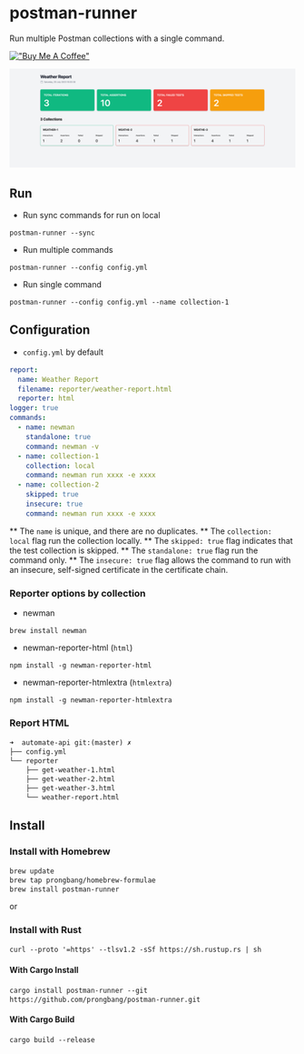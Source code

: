 # postman-runner

Run multiple Postman collections with a single command.

[!["Buy Me A Coffee"](https://www.buymeacoffee.com/assets/img/custom_images/orange_img.png)](https://www.buymeacoffee.com/prongbang)

![preview.png](screenshots/preview.png)

## Run

- Run sync commands for run on local

```shell
postman-runner --sync
```

- Run multiple commands

```shell
postman-runner --config config.yml
```

- Run single command

```shell
postman-runner --config config.yml --name collection-1
```

## Configuration

- `config.yml` by default

```yaml
report:
  name: Weather Report
  filename: reporter/weather-report.html
  reporter: html
logger: true
commands:
  - name: newman
    standalone: true
    command: newman -v
  - name: collection-1
    collection: local
    command: newman run xxxx -e xxxx
  - name: collection-2
    skipped: true
    insecure: true
    command: newman run xxxx -e xxxx
```

** The `name` is unique, and there are no duplicates.
** The `collection: local` flag run the collection locally.
** The `skipped: true` flag indicates that the test collection is skipped.
** The `standalone: true` flag run the command only.
** The `insecure: true` flag allows the command to run with an insecure, self-signed certificate in the certificate chain.

### Reporter options by collection

- newman

```shell
brew install newman
```

- newman-reporter-html (`html`)

```shell
npm install -g newman-reporter-html
```

- newman-reporter-htmlextra (`htmlextra`)

```shell
npm install -g newman-reporter-htmlextra
```

### Report HTML

```shell
➜  automate-api git:(master) ✗ 
├── config.yml
└── reporter
    ├── get-weather-1.html
    ├── get-weather-2.html
    ├── get-weather-3.html
    └── weather-report.html
```

## Install

### Install with Homebrew

```shell
brew update
brew tap prongbang/homebrew-formulae
brew install postman-runner
```

or

### Install with Rust

```shell
curl --proto '=https' --tlsv1.2 -sSf https://sh.rustup.rs | sh
```

#### With Cargo Install

```shell
cargo install postman-runner --git https://github.com/prongbang/postman-runner.git
```

#### With Cargo Build

```shell
cargo build --release
```

